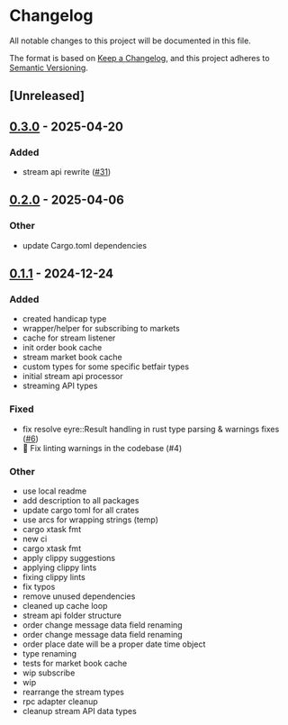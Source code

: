 # Changelog

All notable changes to this project will be documented in this file.

The format is based on [Keep a Changelog](https://keepachangelog.com/en/1.0.0/),
and this project adheres to [Semantic Versioning](https://semver.org/spec/v2.0.0.html).

## [Unreleased]

## [0.3.0](https://github.com/roberts-pumpurs/betfair-adapter-rs/compare/betfair-stream-types-v0.2.1...betfair-stream-types-v0.3.0) - 2025-04-20

### Added

- stream api rewrite ([#31](https://github.com/roberts-pumpurs/betfair-adapter-rs/pull/31))

## [0.2.0](https://github.com/roberts-pumpurs/betfair-adapter-rs/compare/betfair-stream-types-v0.1.2...betfair-stream-types-v0.2.0) - 2025-04-06

### Other

- update Cargo.toml dependencies

## [0.1.1](https://github.com/roberts-pumpurs/betfair-adapter-rs/compare/betfair-stream-types-v0.1.0...betfair-stream-types-v0.1.1) - 2024-12-24

### Added

- created handicap type
- wrapper/helper for subscribing to markets
- cache for stream listener
- init order book cache
- stream market book cache
- custom types for some specific betfair types
- initial stream api processor
- streaming API types

### Fixed

- fix resolve eyre::Result handling in rust type parsing & warnings fixes ([#6](https://github.com/roberts-pumpurs/betfair-adapter-rs/pull/6))
- :construction: Fix linting warnings in the codebase (#4)

### Other

- use local readme
- add description to all packages
- update cargo toml for all crates
- use arcs for wrapping strings (temp)
- cargo xtask fmt
- new ci
- cargo xtask fmt
- apply clippy suggestions
- applying clippy lints
- fixing clippy lints
- fix typos
- remove unused dependencies
- cleaned up cache loop
- stream api folder structure
- order change message data field renaming
- order change message data field renaming
- order place date will be a proper date time object
- type renaming
- tests for market book cache
- wip subscribe
- wip
- rearrange the stream types
- rpc adapter cleanup
- cleanup stream API data types
